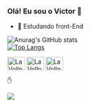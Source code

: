 ### Olá! Eu sou o Victor 🖖


- 🌱 Estudando front-End

![Anurag's GitHub stats](https://github-readme-stats.vercel.app/api?username=LaVollpe&show_icons=true&theme=dracula)  
[![Top Langs](https://github-readme-stats.vercel.app/api/top-langs/?username=LaVollpe)](https://github.com/anuraghazra/github-readme-stats) 
  
<div style="display: flex-direction: row;">
<img align="center" alt="LaVollpe-CSS3" height="30" width="40" src="https://cdn.jsdelivr.net/gh/devicons/devicon/icons/html5/html5-plain.svg">
<img align="center" alt="LaVollpe-CSS3" height="30" width="40" src="https://cdn.jsdelivr.net/gh/devicons/devicon/icons/css3/css3-plain.svg"> 
<img align="center" alt="LaVollpe-CSS3" height="30" width="40" src="https://cdn.jsdelivr.net/gh/devicons/devicon/icons/javascript/javascript-plain.svg"> 
</div>  
                                                                                                                                     
✋

<div style="display: flex-direction: row;">
<a href="https://www.linkedin.com/in/victor-melo-500baa233/" target="_blank"><img src= "https://img.shields.io/badge/LinkedIn-0077B5?style=for-the-badge&logo=linkedin&logoColor=white"></a> </div>

 
